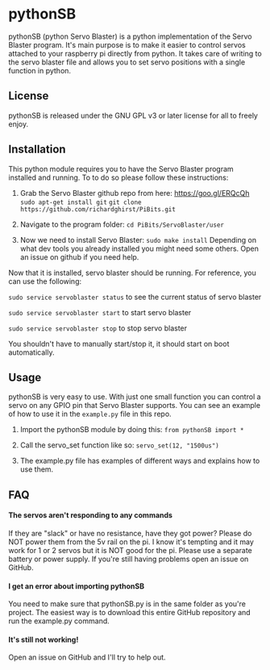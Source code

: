 # pythonSB
pythonSB (python Servo Blaster) is a python implementation of the Servo Blaster program.  It's main purpose is to make it easier to control servos attached to your raspberry pi directly from python.  It takes care of writing to the servo blaster file and allows you to set servo positions with a single function in python.

## License
pythonSB is released under the GNU GPL v3 or later license for all to freely enjoy.

## Installation
This python module requires you to have the Servo Blaster program installed and running.
To to do so please follow these instructions:

1) Grab the Servo Blaster github repo from here: https://goo.gl/ERQcQh
```sudo apt-get install git```
```git clone https://github.com/richardghirst/PiBits.git```

2) Navigate to the program folder:
```cd PiBits/ServoBlaster/user```

3) Now we need to install Servo Blaster:
```sudo make install```
Depending on what dev tools you already installed you might need some others.  Open an issue on github if you need help.

Now that it is installed, servo blaster should be running.  For reference, you can use the following:

```sudo service servoblaster status``` to see the current status of servo blaster

```sudo service servoblaster start``` to start servo blaster

```sudo service servoblaster stop``` to stop servo blaster

You shouldn't have to manually start/stop it, it should start on boot automatically.

## Usage
pythonSB is very easy to use.  With just one small function you can control a servo on any GPIO pin that Servo Blaster supports.  You can see an example of how to use it in the ```example.py``` file in this repo.

1) Import the pythonSB module by doing this:
```from pythonSB import *```

2) Call the servo_set function like so:
```servo_set(12, "1500us")```

3) The example.py file has examples of different ways and explains how to use them.

## FAQ
#### The servos aren't responding to any commands
If they are "slack" or have no resistance, have they got power?  Please do NOT power them from the 5v rail on the pi.  I know it's tempting and it may work for 1 or 2 servos but it is NOT good for the pi.  Please use a separate battery or power supply.  If you're still having problems open an issue on GitHub.

#### I get an error about importing pythonSB
You need to make sure that pythonSB.py is in the same folder as you're project.  The easiest way is to download this entire GitHub repository and run the example.py command.  

#### It's still not working!
Open an issue on GitHub and I'll try to help out.
